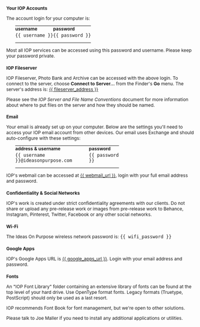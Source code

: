 <!doctype html>
<html lang="en">
<head>
    <meta charset="UTF-8">
    <title>Welcome to IOP</title>
    <style>
    /* normalize.css */
    html{font-family:sans-serif;-ms-text-size-adjust:100%;-webkit-text-size-adjust:100%}body{margin:0}article,aside,details,figcaption,figure,footer,header,hgroup,main,nav,section,summary{display:block}audio,canvas,progress,video{display:inline-block;vertical-align:baseline}audio:not([controls]){display:none;height:0}[hidden],template{display:none}a{background:transparent}a:active,a:hover{outline:0}abbr[title]{border-bottom:1px dotted}b,strong{font-weight:bold}dfn{font-style:italic}h1{font-size:2em;margin:0.67em 0}mark{background:#ff0;color:#000}small{font-size:80%}sub,sup{font-size:75%;line-height:0;position:relative;vertical-align:baseline}sup{top:-0.5em}sub{bottom:-0.25em}img{border:0}svg:not(:root){overflow:hidden}figure{margin:1em 40px}hr{-moz-box-sizing:content-box;box-sizing:content-box;height:0}pre{overflow:auto}code,kbd,pre,samp{font-family:monospace,monospace;font-size:1em}button,input,optgroup,select,textarea{color:inherit;font:inherit;margin:0}button{overflow:visible}button,select{text-transform:none}button,html input[type="button"],input[type="reset"],input[type="submit"]{-webkit-appearance:button;cursor:pointer}button[disabled],html input[disabled]{cursor:default}button::-moz-focus-inner,input::-moz-focus-inner{border:0;padding:0}input{line-height:normal}input[type="checkbox"],input[type="radio"]{box-sizing:border-box;padding:0}input[type="number"]::-webkit-inner-spin-button,input[type="number"]::-webkit-outer-spin-button{height:auto}input[type="search"]{-webkit-appearance:textfield;-moz-box-sizing:content-box;-webkit-box-sizing:content-box;box-sizing:content-box}input[type="search"]::-webkit-search-cancel-button,input[type="search"]::-webkit-search-decoration{-webkit-appearance:none}fieldset{border:1px solid #c0c0c0;margin:0 2px;padding:0.35em 0.625em 0.75em}legend{border:0;padding:0}textarea{overflow:auto}optgroup{font-weight:bold}table{border-collapse:collapse;border-spacing:0}td,th{padding:0}
    * { font-size: 9pt;}
    body { width: 6in; margin: 0.75in auto;}
    table { margin-left: 2em; width: 55%;}
    tr { vertical-align: top; }
    th { text-align: left;}
    td { text-align: left;padding: 0.25em 0;}
    td:last-child { padding-bottom: 1em;}   /* hack for table spacing in text-edit */
    </style>
</head>
<body>


### Your IOP Accounts

The account login for your computer is:

<table>
    <tr>
        <th align="left">username</th>
        <th align="left">password</th>
    </tr>
    <tr>
        <td align="left"><code>{{ username }}</code></td>
        <td align="left"><code>{{ password }}</code></td>
    </tr>
</table>

Most all IOP services can be accessed using this password and username. Please keep your password private.


### IOP Fileserver
IOP Fileserver, Photo Bank and Archive can be accessed with the above login. To connect to the server, choose **Connect to Server...** from the Finder's **Go** menu. The server's address is: <a href="{{ fileserver_address }}">{{ fileserver_address }}</a>

Please see the *IOP Server and File Name Conventions* document for more information about where to put files on the server and how they should be named.


### Email
Your email is already set up on your computer. Below are the settings you'll need to access your IOP email account from other devices. Our email uses Exchange and should auto-configure with these settings:


<table>
    <tr>
        <th align="left">address &amp; username</th>
        <th align="left">password</th>
    </tr>
    <tr>
        <td align="left"><code>{{ username }}@ideasonpurpose.com</code></td>
        <td align="left"><code>{{ password }}</code></td>
    </tr>
</table>

IOP's webmail can be accessed at <a href="{{ webmail_url }}">{{ webmail_url }}</a>, login with your full email address and password.


### Confidentiality & Social Networks

IOP's work is created under strict confidentiality agreements with our clients. Do not share or upload any pre-release work or images from pre-release work to Behance, Instagram, Pinterest, Twitter, Facebook or any other social networks.


### Wi-Fi
The Ideas On Purpose wireless network password is:  `{{ wifi_password }}`


### Google Apps
IOP's Google Apps URL is <a href="{{ google_apps_url }}">{{ google_apps_url }}</a>. Login with your email address and password.


### Fonts
An "IOP Font Library" folder containing an extensive library of fonts can be found at the top level of your hard drive. Use OpenType format fonts. Legacy formats (Truetype, PostScript) should only be used as a last resort.

IOP recommends Font Book for font management, but we're open to other solutions.

Please talk to Joe Maller if you need to install any additional applications or utilities.

</body>
</html>